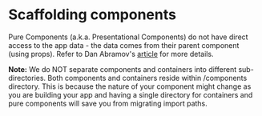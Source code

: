 # Scaffolding components

Pure Components (a.k.a. Presentational Components) do not have direct access to the app data - the data comes from their parent component (using props). Refer to Dan Abramov's [article](https://medium.com/@dan_abramov/smart-and-dumb-components-7ca2f9a7c7d0#.jfhjwnlv3) for more details.

**Note:** We do NOT separate components and containers into different sub-directories. Both components and containers reside within /components directory. This is because the nature of your component might change as you are building your app and having a single directory for containers and pure components will save you from migrating import paths.
